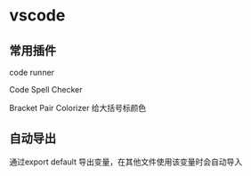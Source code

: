 # vscode

## 常用插件

code runner

Code Spell Checker

 Bracket Pair Colorizer 给大括号标颜色

## 自动导出

通过export default 导出变量，在其他文件使用该变量时会自动导入

